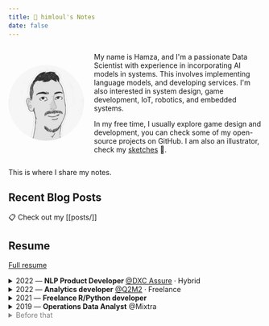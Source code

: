 ```yaml
---
title: 🍉 himloul's Notes
date: false
---
```


<div style="display: flex; flex-wrap: wrap; gap: 20px; justify-content: center; align-items: center;">
  <div style="flex: 0 0 150px; display: flex; justify-content: center;">
    <img src="assets/images/me.jpg" width="150" style="border-radius: 50%; filter: grayscale(100%);" alt="Profile photo of Hamza" />
  </div>
  <div style="flex: 1 1 300px; min-width: 0;">
    <p>My name is Hamza, and I'm a passionate Data Scientist with experience in incorporating AI models in systems. This involves implementing language models, and developing services. I'm also interested in system design, game development, IoT, robotics, and embedded systems.</p>
    <p>In my free time, I usually explore game design and development, you can check some of my open-source projects on GitHub. I am also an illustrator, check my <a href="hobbies/sketches.md">sketches</a> 🎨.</p>
  </div>
</div>

This is where I share my notes.

## Recent Blog Posts

📋 Check out my [[posts/]]

## Resume

[Full resume](assets/files/resume.pdf)

<details>
  <summary>2022 — <b>NLP Product Developer <a href="https://dxc.com/us/en/services/insurance-software-bps/dxc-insurance-software/DXC-Assure-components"></b>@DXC Assure</a> · Hybrid</summary>
  <ul>
    <li>Fine-tuned BERT based model for the semantic similarity NLP task.</li>
    <li>Developed a Closed-domain Information retieval agent using Language models</li>
  </ul>
</details>

<details>
  <summary>2022 — <b>Analytics developer</b> <a href="https://www.q2m2.com/">@Q2M2</a> · Freelance</summary>
  <ul>
    <li>Developed and Deployed Data & Analytics web apps #Python (Flask), #R (Shiny) #Docker</li>
  </ul>
</details>

<details>
  <summary>2021 — <b>Freelance R/Python developer</b></summary>
  <ul>
    <li>Collaborated with international clients to develop Decision-making tools & Analytics web apps.</li>
  </ul>
</details>

<details>
  <summary>2019 — <b>Operations Data Analyst</b> @Mixtra</summary>
  <ul>
    <li>Developed transportation anomaly detection tool and evaluated fleet mobility and congestion.</li>
  </ul>
</details>

<span style="color: gray;">
<details>
  <summary>Before that</summary>
  <ul>
      <details>
        <summary>2018 — 🎓 Graduated from Ecole Mohammadia d’Ingénieurs - Morocco</summary>
        <ul>
          <li>M.eng. in engineering,<br>Interested in Applied Machine Learning and control theory.</li>
        </ul>
      </details>
      <details>
        <summary>2014 — 📚 Graduated in Applied Math from Ibn Zohr University - Morocco</summary>
        <ul>
          <li>Applied math, Physics, and Computer science. <br>Interested in Algebra, Computer graphics, and Understanding the laws of Physics.</li>
        </ul>
      </details>
      <details>
        <summary>Before that</summary>
        <ul>
          <li>So you want to know more!<br>In a nutshell, I liked to read science encyclopedias 📚, and drawing a lot 🎨.</li>
        </ul>
      </details>
  </ul>
</details>
</span>